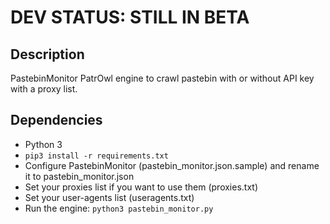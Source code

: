 # DEV STATUS: STILL IN BETA

## Description
PastebinMonitor PatrOwl engine to crawl pastebin with or without API key with a proxy list.

## Dependencies
- Python 3
- `pip3 install -r requirements.txt`
- Configure PastebinMonitor (pastebin_monitor.json.sample) and rename it to pastebin_monitor.json
- Set your proxies list if you want to use them (proxies.txt)
- Set your user-agents list (useragents.txt)
- Run the engine: `python3 pastebin_monitor.py`